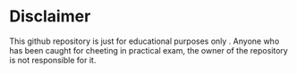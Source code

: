 # Disclaimer
This github repository is just for educational purposes only .
Anyone who has been caught for cheeting in practical exam, the owner of the repository  is not responsible for it.
